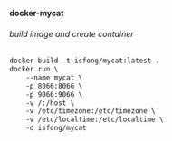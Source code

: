 **docker-mycat**

###### build image and create container
```diff
docker build -t isfong/mycat:latest .
docker run \
    --name mycat \
    -p 8066:8066 \
    -p 9066:9066 \
    -v /:/host \
    -v /etc/timezone:/etc/timezone \
    -v /etc/localtime:/etc/localtime \
    -d isfong/mycat
```